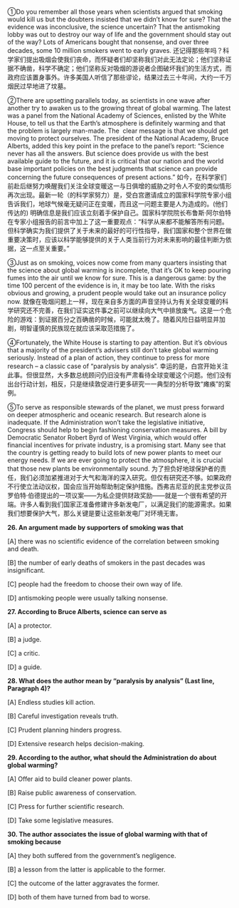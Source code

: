 ①Do you remember all those years when scientists argued that smoking would kill us but the doubters insisted that we didn’t know for sure? That the evidence was inconclusive, the science uncertain? That the antismoking lobby was out to destroy our way of life and the government should stay out of the way? Lots of Americans bought that nonsense, and over three decades, some 10 million smokers went to early graves.
还记得那些年吗？科学家们提出吸烟会使我们丧命，而怀疑者们却坚称我们对此无法定论；他们坚称证据不确凿，科学不确定；他们坚称反对吸烟的游说者企图破坏我们的生活方式，而政府应该置身事外。许多美国人听信了那些谬论，结果过去三十年间，大约一千万烟民过早地进了坟墓。

②There are upsetting parallels today, as scientists in one wave after another try to awaken us to the growing threat of global warming. The latest was a panel from the National Academy of Sciences, enlisted by the White House, to tell us that the Earth’s atmosphere is definitely warming and that the problem is largely man-made. The  clear message is that we should get moving to protect ourselves. The president of the National Academy, Bruce Alberts, added this key point in the preface to the panel’s report: “Science never has all the answers. But science does provide us with the best available guide to the future, and it is critical that our nation and the world base important policies on the best judgments that science can provide concerning the future consequences of present actions.”
如今，在科学家们前赴后继努力唤醒我们关注全球变暖这一与日俱增的威胁之时令人不安的类似情形再次出现。最新一轮（的科学家努力）是，受白宫邀请成立的国家科学院专家小组告诉我们，地球气候毫无疑问正在变暖，而且这一问题主要是人为造成的。(他们传达的) 明确信息是我们应该立刻着手保护自己。国家科学院院长布鲁斯·阿尔伯特在专家小组报告的前言中加上了这一重要观点：“科学从来都不能解答所有问题。但科学确实为我们提供了关于未来的最好的可行性指导，我们国家和整个世界在做重要决策时，应该以科学能够提供的关于人类当前行为对未来影响的最佳判断为依据，这一点至关重要。”

③Just as on smoking, voices now come from many quarters insisting that the science about global warming is incomplete, that it’s OK to keep pouring fumes into the air until we know for sure. This is a dangerous game: by the time 100 percent of the evidence is in, it may be too late. With the risks obvious and growing, a prudent people would take out an insurance policy now.
就像在吸烟问题上一样，现在来自多方面的声音坚持认为有关全球变暖的科学研究还不完善，在我们证实这件事之前可以继续向大气中排放废气。这是一个危险的游戏：到证据百分之百确凿的时候，可能就太晚了。随着风险日益明显并加剧，明智谨慎的民族现在就应该采取范措施了。

④Fortunately, the White House is starting to pay attention. But it’s obvious that a majority of the president’s advisers still don’t take global warming seriously. Instead of a plan of action, they continue to press for more research – a classic case of “paralysis by analysis”.
幸运的是，白宫开始关注此事。但很显然，大多数总统顾问仍旧没有严肃看待全球变暖这个问题。他们没有出台行动计划，相反，只是继续敦促进行更多研究一一典型的分析导致“瘫痪”的案例。

⑤To serve as responsible stewards of the planet, we must press forward on deeper atmospheric and oceanic research. But research alone is inadequate. If the Administration won’t take the legislative initiative, Congress should help to begin fashioning conservation measures. A bill by Democratic Senator Robert Byrd of West Virginia, which would offer financial incentives for private industry, is a promising start. Many see that the country is getting ready to build lots of new power plants to meet our energy needs. If we are ever going to protect the atmosphere, it is crucial  that those new plants be environmentally sound.
为了担负好地球保护者的责任，我们必须加紧推进对于大气和海洋的深入研究。但仅有研究还不够。如果政府不行使立法动议权，国会应当开始帮助制定保护措施。西弗吉尼亚的民主党参议员罗伯特·伯德提出的一项议案——为私企提供财政奖励——就是一个很有希望的开端。许多人看到我们国家正准备修建许多新发电厂，以满足我们的能源需求。如果我们想要保护大气，那么关键是要让这些新发电厂对环境无害。

**26. An argument made by supporters of smoking was that**

[A] there was no scientific evidence of the correlation between smoking and death.

[B] the number of early deaths of smokers in the past decades was insignificant.

[C] people had the freedom to choose their own way of life.

[D] antismoking people were usually talking nonsense.

**27. According to Bruce Alberts, science can serve as**

[A] a protector.

[B] a judge.

[C] a critic.

[D] a guide.

**28. What does the author mean by “paralysis by analysis” (Last line, Paragraph 4)?**

[A] Endless studies kill action.

[B] Careful investigation reveals truth.

[C] Prudent planning hinders progress.

[D] Extensive research helps decision-making.

**29. According to the author, what should the Administration do about global warming?**

[A] Offer aid to build cleaner power plants.

[B] Raise public awareness of conservation.

[C] Press for further scientific research.

[D] Take some legislative measures.

**30. The author associates the issue of global warming with that of smoking because**

[A] they both suffered from the government’s negligence.

[B] a lesson from the latter is applicable to the former.

[C] the outcome of the latter aggravates the former.

[D] both of them have turned from bad to worse.